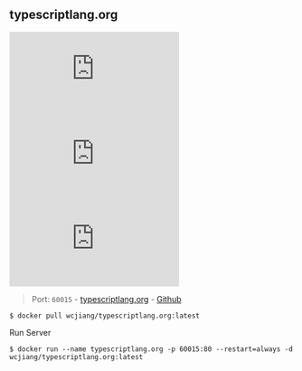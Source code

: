 typescriptlang.org
---
[![Docker Image Version (latest by date)](https://img.shields.io/docker/v/wcjiang/typescriptlang.org)](https://hub.docker.com/r/wcjiang/typescriptlang.org) ![Docker Image Size (latest by date)](https://img.shields.io/docker/image-size/wcjiang/typescriptlang.org) ![Docker Pulls](https://img.shields.io/docker/pulls/wcjiang/typescriptlang.org)

> Port: `60015` - [typescriptlang.org](https://www.typescriptlang.org/)  - [Github]()

```shell
$ docker pull wcjiang/typescriptlang.org:latest
```

Run Server

```shell
$ docker run --name typescriptlang.org -p 60015:80 --restart=always -d wcjiang/typescriptlang.org:latest
```
